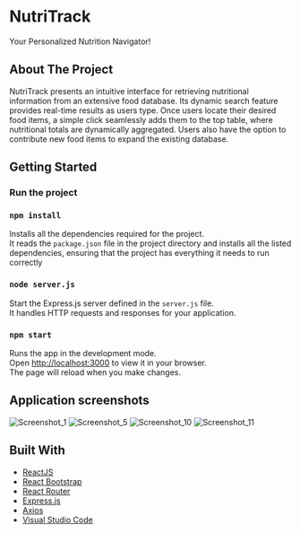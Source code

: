 # NutriTrack

Your Personalized Nutrition Navigator!

## About The Project <a name = "about-the-project"></a>

NutriTrack presents an intuitive interface for retrieving nutritional information from an extensive food database. Its dynamic search feature provides real-time results as users type. Once users locate their desired food items, a simple click seamlessly adds them to the top table, where nutritional totals are dynamically aggregated. Users also have the option to contribute new food items to expand the existing database.

## Getting Started

### Run the project

### `npm install`

Installs all the dependencies required for the project.\
It reads the `package.json` file in the project directory and installs all the listed dependencies, ensuring that the project has everything it needs to run correctly

### `node server.js`

Start the Express.js server defined in the `server.js` file.\
It handles HTTP requests and responses for your application.

### `npm start`

Runs the app in the development mode.\
Open [http://localhost:3000](http://localhost:3000) to view it in your browser.\
The page will reload when you make changes.

## Application screenshots
![Screenshot_1](https://github.com/m-georgiev01/NutriTrack/assets/83757143/ee3f0c4f-f5c1-432e-b9d3-d547b9a3a3b9)
![Screenshot_5](https://github.com/m-georgiev01/NutriTrack/assets/83757143/129f9f3b-112e-4698-bde2-c2461f68e972)
![Screenshot_10](https://github.com/m-georgiev01/NutriTrack/assets/83757143/19b3f04e-b6b5-4ef1-98ab-82d20ee52270)
![Screenshot_11](https://github.com/m-georgiev01/NutriTrack/assets/83757143/0aae5542-d3bb-46a5-becc-c50c79e7b3a9)


## Built With

- [ReactJS](https://react.dev/)
- [React Bootstrap](https://react-bootstrap.netlify.app/)
- [React Router](https://reactrouter.com/en/main)
- [Express.js](https://expressjs.com/)
- [Axios](https://axios-http.com/docs/intro)
- [Visual Studio Code](https://code.visualstudio.com/)
  <br/><br/>
